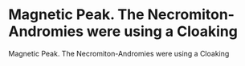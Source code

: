 # Magnetic Peak. The Necromiton-Andromies were using a Cloaking

Magnetic Peak. The Necromiton-Andromies were using a Cloaking